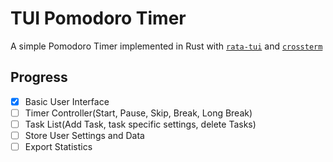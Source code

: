 # TUI Pomodoro Timer

A simple Pomodoro Timer implemented in Rust with [`rata-tui`](https://crates.io/crates/ratatui) and [`crossterm`](https://crates.io/crates/crossterm)


## Progress

- [X] Basic User Interface
- [ ] Timer Controller(Start, Pause, Skip, Break, Long Break)
- [ ] Task List(Add Task, task specific settings, delete Tasks)
- [ ] Store User Settings and Data
- [ ] Export Statistics
